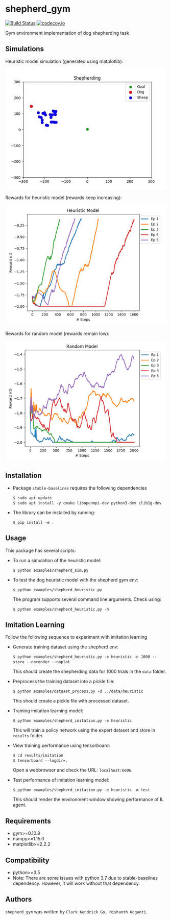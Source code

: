 shepherd_gym
============

[![Build Status](https://travis-ci.org/buntyke/shepherd_gym.png)](https://travis-ci.org/buntyke/shepherd_gym)
[![codecov.io](https://codecov.io/github/buntyke/shepherd_gym/coverage.svg?branch=master)](https://codecov.io/github/buntyke/shepherd_gym?branch=master)

Gym environment implementation of dog shepherding task

Simulations
-----------

Heuristic model simulation (generated using matplotlib):

![heuristic model simulation](images/heuristic.gif)

Rewards for heuristic model (rewards keep increasing):

![heuristic model rewards](images/heuristic_rewards.png)

Rewards for random model (rewards remain low):

![random model rewards](images/random_rewards.png)

Installation
------------

* Package `stable-baselines` requires the following dependencies
  ```
  $ sudo apt update
  $ sudo apt install -y cmake libopenmpi-dev python3-dev zlib1g-dev
  ```

* The library can be installed by running:
  ```
  $ pip install -e .
  ```


Usage
-----

This package has several scripts:

* To run a simulation of the heuristic model:
  ```
  $ python examples/shepherd_sim.py
  ```

* To test the dog heuristic model with the shepherd gym env:
  ```
  $ python examples/shepherd_heuristic.py
  ```

  The program supports several command line arguments. Check using:
  ```
  $ python examples/shepherd_heuristic.py -h
  ```

Imitation Learning
------------------

Follow the following sequence to experiment with imitation learning

* Generate training dataset using the shepherd env:
  ```
  $ python examples/shepherd_heuristic.py -e heuristic -n 1000 --store --norender --noplot
  ```
  This should create the shepherding data for 1000 trials in the `data` folder.

* Preprocess the training dataset into a pickle file:
  ```
  $ python examples/dataset_process.py -d ../data/heuristic
  ```
  This should create a pickle file with processed dataset.

* Training imitation learning model:
  ```
  $ python examples/shepherd_imitation.py -e heuristic 
  ```
  This will train a policy network using the expert dataset and store in `results` folder.

* View training performance using tensorboard:
  ```
  $ cd results/imitation
  $ tensorboard --logdir=.
  ```
  Open a webbrowser and check the URL: `localhost:6006`.

* Test performance of imitation learning model:
  ```
  $ python examples/shepherd_imitation.py -e heuristic -m test
  ```
  This should render the environment window showing performance of IL agent.

Requirements
------------
* gym>=0.10.8 
* numpy>=1.15.0
* matplotlib>=2.2.2

Compatibility
-------------

* python>=3.5 
* Note: There are some issues with python 3.7 due to stable-baselines dependency. However, it will work without that dependency.

Authors
-------

`shepherd_gym` was written by `Clark Kendrick Go, Nishanth Koganti`.
